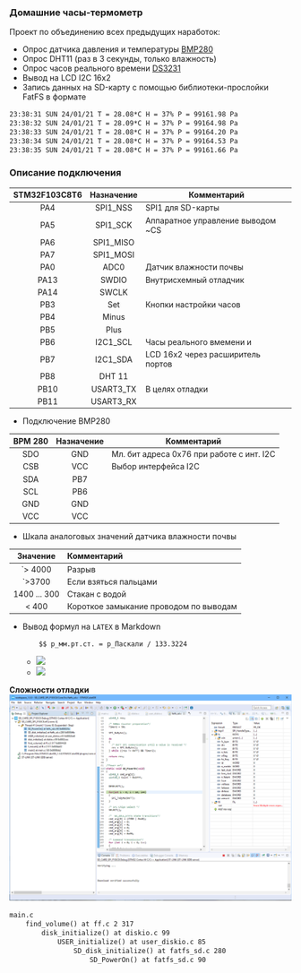 ### Домашние часы-термометр

Проект по объединению всех предыдущих наработок:

- Опрос датчика давления и температуры [BMP280](../literature/sensors/bst-bmp280-ds001.pdf)   
- Опрос DHT11 (раз в 3 секунды, только влажность)
- Опрос часов реального времени [DS3231](../literature/sensors/DS3231.pdf)
- Вывод на LCD I2C 16x2
- Запись данных на SD-карту с помощью библиотеки-прослойки FatFS в формате

```
23:38:31 SUN 24/01/21 T = 28.08*C H = 37% P = 99161.98 Pa
23:38:32 SUN 24/01/21 T = 28.09*C H = 37% P = 99164.98 Pa
23:38:33 SUN 24/01/21 T = 28.08*C H = 37% P = 99164.20 Pa
23:38:34 SUN 24/01/21 T = 28.08*C H = 37% P = 99164.53 Pa
23:38:35 SUN 24/01/21 T = 28.08*C H = 37% P = 99161.66 Pa
```

### Описание подключения

| STM32F103C8T6 | Назначение | Комментарий |
| :-----:       | :------:   | -------     |
| PA4			| SPI1_NSS   | SPI1 для SD-карты  |
| PA5			| SPI1_SCK   | Аппаратное управление выводом ~CS|
| PA6			| SPI1_MISO  ||
| PA7			| SPI1_MOSI  ||
| PA0           | ADC0       |  Датчик влажности почвы |
| PA13          | SWDIO      |  Внутрисхемный отладчик |
| PA14          | SWCLK      ||
| PB3           | Set        | Кнопки настройки часов  |
| PB4           | Minus      ||
| PB5           | Plus       ||
| PB6           | I2C1_SCL   | Часы реального вмемени и  |
| PB7           | I2C1_SDA   | LCD 16x2 через расширитель портов|
| PB8           | DHT 11     ||
| PB10          | USART3_TX  | В целях отладки |
| PB11          | USART3_RX  ||


- Подключение BMP280

| BPM 280       | Назначение | Комментарий |
| :-----:       | :--------: | --- |
| SDO			| GND        | Мл. бит адреса 0x76 при работе с инт. I2C |
| CSB			| VCC        | Выбор интерфейса I2C |
| SDA			| PB7        ||
| SCL			| PB6        ||
| GND           | GND        ||
| VCC           | VCC        ||

- Шкала аналоговых значений датчика влажности почвы

| Значение      | Комментарий | 
| :-----:       | :-------- | 
| `> 4000	    | Разрыв                                   |
| `>3700			| Если взяться пальцами                    |
| 1400 ... 300  | Стакан с водой                           |
| < 400         | Короткое замыкание проводом по выводам   |


<style TYPE="text/css">
code.has-jax {font: inherit; font-size: 100%; background: inherit; border: inherit;}
</style>
<script type="text/x-mathjax-config">
MathJax.Hub.Config({
    tex2jax: {
        inlineMath: [['$','$'], ['\\(','\\)']],
        skipTags: ['script', 'noscript', 'style', 'textarea', 'pre'] // removed 'code' entry
    }
});
MathJax.Hub.Queue(function() {
    var all = MathJax.Hub.getAllJax(), i;
    for(i = 0; i < all.length; i += 1) {
        all[i].SourceElement().parentNode.className += ' has-jax';
    }
});
</script>
<script type="text/javascript" src="https://cdnjs.cloudflare.com/ajax/libs/mathjax/2.7.4/MathJax.js?config=TeX-AMS_HTML-full"></script>


- Вывод формул на `LATEX` в Markdown
    ```text
        $$ p_мм.рт.ст. = p_Паскали / 133.3224
    ```
    + <img src="https://render.githubusercontent.com/render/math?math=p_{mm} = \frac{ p_{Pascals} }{ 133.3224 }">
    + <img src="https://render.githubusercontent.com/render/math?math=e^{i \pi} = -1">



**Сложности отладки**
![](./debug.PNG)

    main.c
        find_volume() at ff.c 2 317
            disk_initialize() at diskio.c 99
                USER_initialize() at user_diskio.c 85
                    SD_disk_initialize() at fatfs_sd.c 280
                        SD_PowerOn() at fatfs_sd.c 90